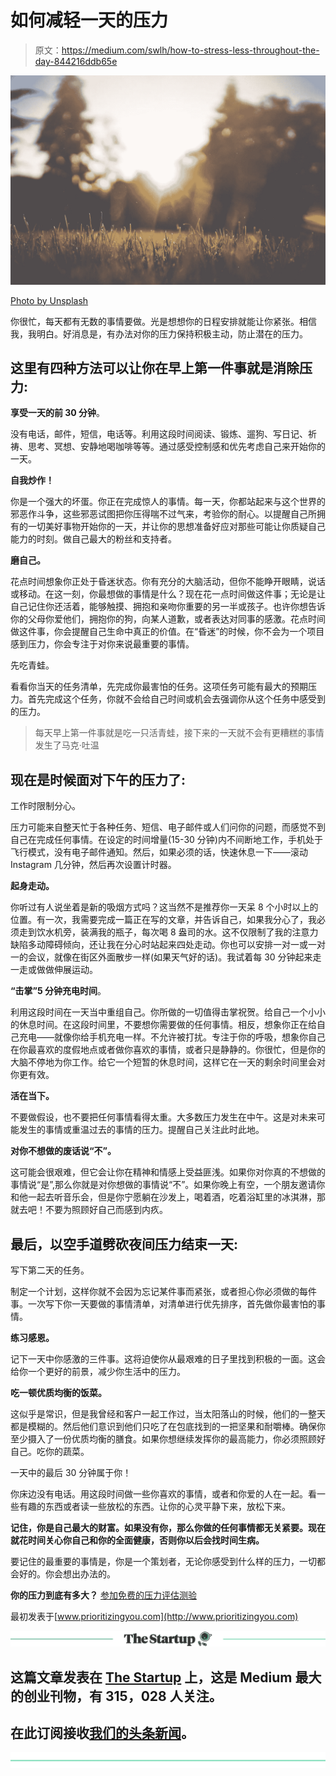 # 如何减轻一天的压力

> 原文：<https://medium.com/swlh/how-to-stress-less-throughout-the-day-844216ddb65e>

![](img/9eaf62a79e6b7f83c97514116ff19d63.png)

[Photo by Unsplash](http://www.unsplash.com)

你很忙，每天都有无数的事情要做。光是想想你的日程安排就能让你紧张。相信我，我明白。好消息是，有办法对你的压力保持积极主动，防止潜在的压力。

## 这里有四种方法可以让你在早上第一件事就是消除压力:

**享受一天的前 30 分钟**。

没有电话，邮件，短信，电话等。利用这段时间阅读、锻炼、遛狗、写日记、祈祷、思考、冥想、安静地喝咖啡等等。通过感受控制感和优先考虑自己来开始你的一天。

**自我炒作！**

你是一个强大的坏蛋。你正在完成惊人的事情。每一天，你都站起来与这个世界的邪恶作斗争，这些邪恶试图把你压得喘不过气来，考验你的耐心。以提醒自己所拥有的一切美好事物开始你的一天，并让你的思想准备好应对那些可能让你质疑自己能力的时刻。做自己最大的粉丝和支持者。

**磨自己。**

花点时间想象你正处于昏迷状态。你有充分的大脑活动，但你不能睁开眼睛，说话或移动。在这一刻，你最想做的事情是什么？现在花一点时间做这件事；无论是让自己记住你还活着，能够触摸、拥抱和亲吻你重要的另一半或孩子。也许你想告诉你的父母你爱他们，拥抱你的狗，向某人道歉，或者表达对同事的感激。花点时间做这件事，你会提醒自己生命中真正的价值。在“昏迷”的时候，你不会为一个项目感到压力，你会专注于对你来说最重要的事情。

先吃青蛙。

看看你当天的任务清单，先完成你最害怕的任务。这项任务可能有最大的预期压力。首先完成这个任务，你就不会给自己时间或机会去强调你从这个任务中感受到的压力。

> 每天早上第一件事就是吃一只活青蛙，接下来的一天就不会有更糟糕的事情发生了马克·吐温

## 现在是时候面对下午的压力了:

工作时限制分心。

压力可能来自整天忙于各种任务、短信、电子邮件或人们问你的问题，而感觉不到自己在完成任何事情。在设定的时间增量(15-30 分钟)内不间断地工作，手机处于飞行模式，没有电子邮件通知。然后，如果必须的话，快速休息一下——滚动 Instagram 几分钟，然后再次设置计时器。

**起身走动。**

你听过有人说坐着是新的吸烟方式吗？这当然不是推荐你一天呆 8 个小时以上的位置。有一次，我需要完成一篇正在写的文章，并告诉自己，如果我分心了，我必须走到饮水机旁，装满我的瓶子，每次喝 8 盎司的水。这不仅限制了我的注意力缺陷多动障碍倾向，还让我在分心时站起来四处走动。你也可以安排一对一或一对一的会议，就像在街区外面散步一样(如果天气好的话)。我试着每 30 分钟起来走一走或做做伸展运动。

**“击掌”5 分钟充电时间**。

利用这段时间在一天当中重组自己。你所做的一切值得击掌祝贺。给自己一个小小的休息时间。在这段时间里，不要想你需要做的任何事情。相反，想象你正在给自己充电——就像你给手机充电一样。不允许被打扰。专注于你的呼吸，想象你自己在你最喜欢的度假地点或者做你喜欢的事情，或者只是静静的。你很忙，但是你的大脑不停地为你工作。给它一个短暂的休息时间，这样它在一天的剩余时间里会对你更有效。

**活在当下。**

不要做假设，也不要把任何事情看得太重。大多数压力发生在中午。这是对未来可能发生的事情或重温过去的事情的压力。提醒自己关注此时此地。

**对你不想做的废话说“不”。**

这可能会很艰难，但它会让你在精神和情感上受益匪浅。如果你对你真的不想做的事情说“是”,那么你就是对你想做的事情说“不”。如果你晚上有空，一个朋友邀请你和他一起去听音乐会，但是你宁愿躺在沙发上，喝着酒，吃着浴缸里的冰淇淋，那就去吧！不要为照顾好自己而感到内疚。

## 最后，以空手道劈砍夜间压力结束一天:

写下第二天的任务。

制定一个计划，这样你就不会因为忘记某件事而紧张，或者担心你必须做的每件事。一次写下你一天要做的事情清单，对清单进行优先排序，首先做你最害怕的事情。

**练习感恩。**

记下一天中你感激的三件事。这将迫使你从最艰难的日子里找到积极的一面。这会给你一个更好的前景，减少你生活中的压力。

**吃一顿优质均衡的饭菜。**

这似乎是常识，但是我曾经和客户一起工作过，当太阳落山的时候，他们的一整天都是模糊的。然后他们意识到他们只吃了在包底找到的一把坚果和耐嚼棒。确保你至少摄入了一份优质均衡的膳食。如果你想继续发挥你的最高能力，你必须照顾好自己。吃你的蔬菜。

一天中的最后 30 分钟属于你！

你床边没有电话。用这段时间做一些你喜欢的事情，或者和你爱的人在一起。看一些有趣的东西或者读一些放松的东西。让你的心灵平静下来，放松下来。

**记住，你是自己最大的财富。如果没有你，那么你做的任何事情都无关紧要。现在就花时间关心你自己和你的全面健康，否则你以后会找时间生病。**

要记住的最重要的事情是，你是一个策划者，无论你感受到什么样的压力，一切都会好的。你会想出办法的。

**你的压力到底有多大？** [参加免费的压力评估测验](http://prioritizingyou.com/stress-assessment)

最初发表于[www.prioritizingyou.com](http://www.prioritizingyou.com)

[![](img/308a8d84fb9b2fab43d66c117fcc4bb4.png)](https://medium.com/swlh)

## 这篇文章发表在 [The Startup](https://medium.com/swlh) 上，这是 Medium 最大的创业刊物，有 315，028 人关注。

## 在此订阅接收[我们的头条新闻](http://growthsupply.com/the-startup-newsletter/)。

[![](img/b0164736ea17a63403e660de5dedf91a.png)](https://medium.com/swlh)